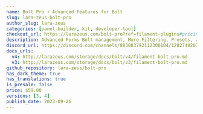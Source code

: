 ```yaml
---
name: Bolt Pro ⚡️ Advanced Features for Bolt
slug: lara-zeus-bolt-pro
author_slug: lara-zeus
categories: [panel-builder, kit, developer-tool]
checkout_url: https://larazeus.com/bolt-pro?ref=filament-plugins#pricing
description: Advanced Forms Bolt management, More Filtering, Presets, and New Fields for Bolt the form builder
discord_url: https://discord.com/channels/883083792112300104/1282748203376050309
docs_urls:
  v4: http://larazeus.com/storage/docs/bolt/v4/filament-bolt-pro.md
  v3: http://larazeus.com/storage/docs/bolt/v3/filament-bolt-pro.md
github_repository: lara-zeus/bolt-pro
has_dark_theme: true
has_translations: true
is_presale: false
price: $59.00
versions: [3, 4]
publish_date: 2023-09-26
---
```

